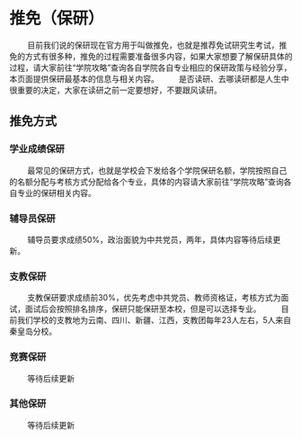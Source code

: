 # 推免（保研）
 &emsp; &emsp;目前我们说的保研现在官方用于叫做推免，也就是推荐免试研究生考试，推免的方式有很多种，推免的过程需要准备很多内容，如果大家想要了解保研具体的过程，请大家前往“学院攻略”查询各自学院各自专业相应的保研政策与经验分享，本页面提供保研最基本的信息与相关内容。
 &emsp; &emsp;是否读研、去哪读研都是人生中很重要的决定，大家在读研之前一定要想好，不要跟风读研。
## 推免方式
### 学业成绩保研
 &emsp; &emsp;最常见的保研方式，也就是学校会下发给各个学院保研名额，学院按照自己的名额分配与考核方式分配给各个专业，具体的内容请大家前往“学院攻略”查询各自专业的保研相关内容。
### 辅导员保研
 &emsp; &emsp;辅导员要求成绩50%，政治面貌为中共党员，两年，具体内容等待后续更新。
### 支教保研
 &emsp; &emsp;支教保研要求成绩前30%，优先考虑中共党员、教师资格证，考核方式为面试，面试后会按照排名排序，保研只能保研至本校，但是可以选择专业。
 &emsp; &emsp;目前我们学校的支教地为云南、四川、新疆、江西，支教团每年23人左右，5人来自秦皇岛分校。
### 竞赛保研
 &emsp; &emsp;等待后续更新
### 其他保研
 &emsp; &emsp;等待后续更新
